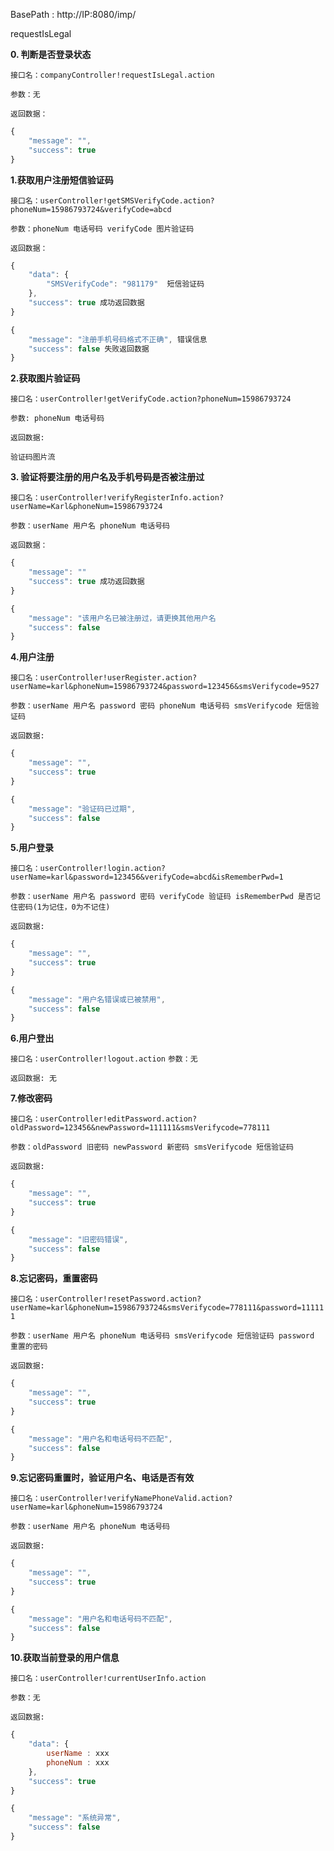 

BasePath : http://IP:8080/imp/

requestIsLegal

**0. 判断是否登录状态**

`接口名：companyController!requestIsLegal.action`

`参数：无`

`返回数据：`
```javascript
{
	"message": "", 
	"success": true
}
```


**1.获取用户注册短信验证码**

`接口名：userController!getSMSVerifyCode.action?phoneNum=15986793724&verifyCode=abcd`

`参数：phoneNum 电话号码 verifyCode 图片验证码`

`返回数据：`
```javascript
{
	"data": {
		"SMSVerifyCode": "981179"  短信验证码
	},
	"success": true 成功返回数据
}

{
	"message": "注册手机号码格式不正确", 错误信息
	"success": false 失败返回数据
}
```
**2.获取图片验证码**

`接口名：userController!getVerifyCode.action?phoneNum=15986793724`

`参数: phoneNum 电话号码`

`返回数据:`

`验证码图片流`


**3. 验证将要注册的用户名及手机号码是否被注册过**

`接口名：userController!verifyRegisterInfo.action?userName=Karl&phoneNum=15986793724`

`参数：userName 用户名 phoneNum 电话号码`

`返回数据：`
```javascript
{
	"message": ""
	"success": true 成功返回数据
}

{
	"message": "该用户名已被注册过，请更换其他用户名
	"success": false
}
```

**4.用户注册**

`接口名：userController!userRegister.action?userName=karl&phoneNum=15986793724&password=123456&smsVerifycode=9527`

`参数：userName 用户名 password 密码 phoneNum 电话号码 smsVerifycode 短信验证码`

`返回数据:`
```javascript
{
	"message": "",
	"success": true
}

{
	"message": "验证码已过期",
	"success": false
}
```

**5.用户登录**

`接口名：userController!login.action?userName=karl&password=123456&verifyCode=abcd&isRememberPwd=1`

`参数：userName 用户名 password 密码 verifyCode 验证码 isRememberPwd 是否记住密码(1为记住，0为不记住)`

`返回数据:`
```javascript
{
	"message": "",
	"success": true
}

{
	"message": "用户名错误或已被禁用",
	"success": false
}
```

**6.用户登出**

`接口名：userController!logout.action`
`参数：无`

`返回数据: 无`


**7.修改密码**

`接口名：userController!editPassword.action?oldPassword=123456&newPassword=111111&smsVerifycode=778111`

`参数：oldPassword 旧密码 newPassword 新密码 smsVerifycode 短信验证码 `

`返回数据:`
```javascript
{
	"message": "",
	"success": true
}

{
	"message": "旧密码错误",
	"success": false
}
```

**8.忘记密码，重置密码**

`接口名：userController!resetPassword.action?userName=karl&phoneNum=15986793724&smsVerifycode=778111&password=111111`

`参数：userName 用户名 phoneNum 电话号码 smsVerifycode 短信验证码 password 重置的密码`

`返回数据:`
```javascript
{
	"message": "",
	"success": true
}

{
	"message": "用户名和电话号码不匹配",
	"success": false
}
```

**9.忘记密码重置时，验证用户名、电话是否有效**

`接口名：userController!verifyNamePhoneValid.action?userName=karl&phoneNum=15986793724`

`参数：userName 用户名 phoneNum 电话号码`

`返回数据:`
```javascript
{
	"message": "",
	"success": true
}

{
	"message": "用户名和电话号码不匹配",
	"success": false
}
```

**10.获取当前登录的用户信息**

`接口名：userController!currentUserInfo.action`

`参数：无`

`返回数据:`
```javascript
{
	"data": {
		userName : xxx
		phoneNum : xxx
	},
	"success": true
}

{
	"message": "系统异常",
	"success": false
}
```
